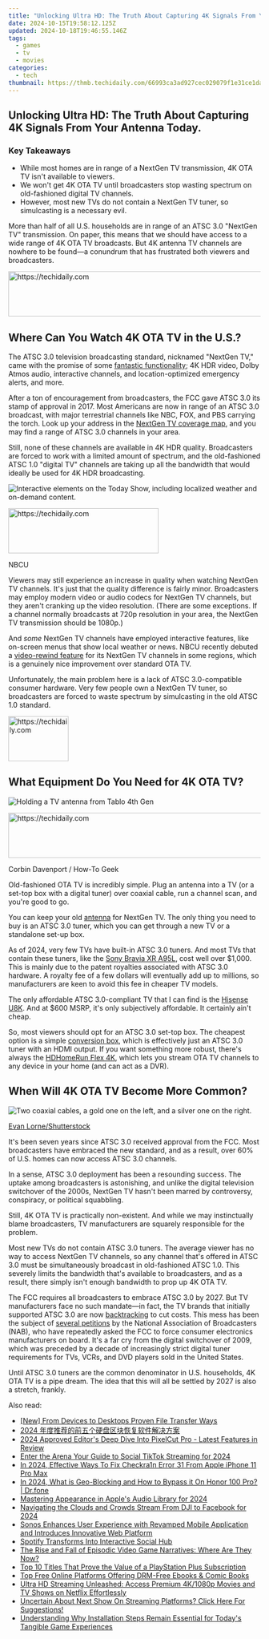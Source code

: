 ```yaml
---
title: "Unlocking Ultra HD: The Truth About Capturing 4K Signals From Your Antenna Today."
date: 2024-10-15T19:58:12.125Z
updated: 2024-10-18T19:46:55.146Z
tags:
  - games
  - tv
  - movies
categories:
  - tech
thumbnail: https://thmb.techidaily.com/66993ca3ad927cec029079f1e31ce1da86c1e102029671a46187318bc7e5be93.jpg
---
```


## Unlocking Ultra HD: The Truth About Capturing 4K Signals From Your Antenna Today.

### Key Takeaways

* While most homes are in range of a NextGen TV transmission, 4K OTA TV isn't available to viewers.
* We won't get 4K OTA TV until broadcasters stop wasting spectrum on old-fashioned digital TV channels.
* However, most new TVs do not contain a NextGen TV tuner, so simulcasting is a necessary evil.

 More than half of all U.S. households are in range of an ATSC 3.0 "NextGen TV" transmission. On paper, this means that we should have access to a wide range of 4K OTA TV broadcasts. But 4K antenna TV channels are nowhere to be found—a conundrum that has frustrated both viewers and broadcasters.

<!-- affiliate ads begin -->
<a href="https://appsumo.8odi.net/c/5597632/2075483/7443" target="_top" id="2075483">
  <img src="//a.impactradius-go.com/display-ad/7443-2075483" border="0" alt="https://techidaily.com" width="728" height="90"/>
</a>
<img height="0" width="0" src="https://appsumo.8odi.net/i/5597632/2075483/7443" style="position:absolute;visibility:hidden;" border="0" />
<!-- affiliate ads end -->

##  Where Can You Watch 4K OTA TV in the U.S.?

 The ATSC 3.0 television broadcasting standard, nicknamed "NextGen TV," came with the promise of some [fantastic functionality](https://tech-haven.techidaily.com/ai-writing-unmasked-5-must-have-detectors-for-academic-and-corporate-leaders/); 4K HDR video, Dolby Atmos audio, interactive channels, and location-optimized emergency alerts, and more.

 After a ton of encouragement from broadcasters, the FCC gave ATSC 3.0 its stamp of approval in 2017\. Most Americans are now in range of an ATSC 3.0 broadcast, with major terrestrial channels like NBC, FOX, and PBS carrying the torch. Look up your address in the [NextGen TV coverage map](https://www.watchnextgentv.com/markets/), and you may find a range of ATSC 3.0 channels in your area.

 Still, none of these channels are available in 4K HDR quality. Broadcasters are forced to work with a limited amount of spectrum, and the old-fashioned ATSC 1.0 "digital TV" channels are taking up all the bandwidth that would ideally be used for 4K HDR broadcasting.

![Interactive elements on the Today Show, including localized weather and on-demand content.](https://static1.howtogeekimages.com/wordpress/wp-content/uploads/2024/04/19.jpg) 

<!-- affiliate ads begin -->
<a href="https://aligracehair.sjv.io/c/5597632/1975836/19272" target="_top" id="1975836">
  <img src="//a.impactradius-go.com/display-ad/19272-1975836" border="0" alt="https://techidaily.com" width="300" height="90"/>
</a>
<img height="0" width="0" src="https://aligracehair.sjv.io/i/5597632/1975836/19272" style="position:absolute;visibility:hidden;" border="0" />
<!-- affiliate ads end -->

NBCU

 Viewers may still experience an increase in quality when watching NextGen TV channels. It's just that the quality difference is fairly minor. Broadcasters may employ modern video or audio codecs for NextGen TV channels, but they aren't cranking up the video resolution. (There are some exceptions. If a channel normally broadcasts at 720p resolution in your area, the NextGen TV transmission should be 1080p.)

 And _some_ NextGen TV channels have employed interactive features, like on-screen menus that show local weather or news. NBCU recently debuted a [video-rewind feature](https://instagram-clips.techidaily.com/updated-unleash-a-flood-of-supporters-attain-a-million-ish-on-ig-each-month-for-2024/) for its NextGen TV channels in some regions, which is a genuinely nice improvement over standard OTA TV.

 Unfortunately, the main problem here is a lack of ATSC 3.0-compatible consumer hardware. Very few people own a NextGen TV tuner, so broadcasters are forced to waste spectrum by simulcasting in the old ATSC 1.0 standard.

<!-- affiliate ads begin -->
<a href="https://aligracehair.sjv.io/c/5597632/2135350/19272" target="_top" id="2135350">
  <img src="//a.impactradius-go.com/display-ad/19272-2135350" border="0" alt="https://techidaily.com" width="120" height="90"/>
</a>
<img height="0" width="0" src="https://aligracehair.sjv.io/i/5597632/2135350/19272" style="position:absolute;visibility:hidden;" border="0" />
<!-- affiliate ads end -->

##  What Equipment Do You Need for 4K OTA TV?

![Holding a TV antenna from Tablo 4th Gen](https://static1.howtogeekimages.com/wordpress/wp-content/uploads/2023/11/tablo-4th-gen-4.jpg) 

<!-- affiliate ads begin -->
<a href="https://ephamedtechinc.pxf.io/c/5597632/2137214/26400" target="_top" id="2137214">
  <img src="//a.impactradius-go.com/display-ad/26400-2137214" border="0" alt="https://techidaily.com" width="728" height="90"/>
</a>
<img height="0" width="0" src="https://ephamedtechinc.pxf.io/i/5597632/2137214/26400" style="position:absolute;visibility:hidden;" border="0" />
<!-- affiliate ads end -->

Corbin Davenport / How-To Geek

 Old-fashioned OTA TV is incredibly simple. Plug an antenna into a TV (or a set-top box with a digital tuner) over coaxial cable, run a channel scan, and you're good to go.

 You can keep your old [antenna](https://sound-issues.techidaily.com/how-to-fix-a-non-functioning-steelseries-arctis-pro-microphone-complete-solution/) for NextGen TV. The only thing you need to buy is an ATSC 3.0 tuner, which you can get through a new TV or a standalone set-up box.

 As of 2024, very few TVs have built-in ATSC 3.0 tuners. And most TVs that contain these tuners, like the [Sony Bravia XR A95L](https://www.amazon.com/dp/B0BYPYRH4F?tag=hotoge-20&ascsubtag=UUhtgUeUpU2003946&asc%5Frefurl=https%3A%2F%2Fwww.howtogeek.com%2Fcan-you-watch-4k-over-the-air-broadcasts%2F&asc%5Fcampaign=Evergreen), cost well over $1,000\. This is mainly due to the patent royalties associated with ATSC 3.0 hardware. A royalty fee of a few dollars will eventually add up to millions, so manufacturers are keen to avoid this fee in cheaper TV models.

 The only affordable ATSC 3.0-compliant TV that I can find is the [Hisense U8K](https://www.amazon.com/dp/B0C73H8PVT?tag=hotoge-20&ascsubtag=UUhtgUeUpU2003946&asc%5Frefurl=https%3A%2F%2Fwww.howtogeek.com%2Fcan-you-watch-4k-over-the-air-broadcasts%2F&asc%5Fcampaign=Evergreen). And at $600 MSRP, it's only subjectively affordable. It certainly ain't cheap.

 So, most viewers should opt for an ATSC 3.0 set-top box. The cheapest option is a simple [conversion box](https://www.amazon.com/ADTH-resolution-Certified-Security-Verified/dp/B0CYSMKMXH/?tag=hotoge-20&ascsubtag=UUhtgUeUpU2003946&asc%5Frefurl=https%3A%2F%2Fwww.howtogeek.com%2Fcan-you-watch-4k-over-the-air-broadcasts%2F&asc%5Fcampaign=Evergreen), which is effectively just an ATSC 3.0 tuner with an HDMI output. If you want something more robust, there's always the [HDHomeRun Flex 4K](https://www.amazon.com/SiliconDust-HDHomeRun-Flex-ATSC-NextGen/dp/B092GCN9NL/?tag=hotoge-20&ascsubtag=UUhtgUeUpU2003946&asc%5Frefurl=https%3A%2F%2Fwww.howtogeek.com%2Fcan-you-watch-4k-over-the-air-broadcasts%2F&asc%5Fcampaign=Evergreen), which lets you stream OTA TV channels to any device in your home (and can act as a DVR).

##  When Will 4K OTA TV Become More Common?

![Two coaxial cables, a gold one on the left, and a silver one on the right.](https://static1.howtogeekimages.com/wordpress/wp-content/uploads/2024/04/two-coaxial-cables-a-gold-one-on-the-left-and-a-silver-one-on-the-right.jpg) 

[Evan Lorne/Shutterstock](https://www.shutterstock.com/g/airborne77)

 It's been seven years since ATSC 3.0 received approval from the FCC. Most broadcasters have embraced the new standard, and as a result, over 60% of U.S. homes can now access ATSC 3.0 channels.

 In a sense, ATSC 3.0 deployment has been a resounding success. The uptake among broadcasters is astonishing, and unlike the digital television switchover of the 2000s, NextGen TV hasn't been marred by controversy, conspiracy, or political squabbling.

 Still, 4K OTA TV is practically non-existent. And while we may instinctually blame broadcasters, TV manufacturers are squarely responsible for the problem.

 Most new TVs do not contain ATSC 3.0 tuners. The average viewer has no way to access NextGen TV channels, so any channel that's offered in ATSC 3.0 must be simultaneously broadcast in old-fashioned ATSC 1.0\. This severely limits the bandwidth that's available to broadcasters, and as a result, there simply isn't enough bandwidth to prop up 4K OTA TV.

 The FCC requires all broadcasters to embrace ATSC 3.0 by 2027\. But TV manufacturers face no such mandate—in fact, the TV brands that initially supported ATSC 3.0 are now [backtracking](https://www.techradar.com/televisions/lg-drops-atsc-30-4k-tuners-from-its-2024-oled-tvs-and-samsung-or-sony-could-be-next) to cut costs. This mess has been the subject of [several petitions](https://www.fcc.gov/ecfs/document/10125914729527/1) by the National Association of Broadcasters (NAB), who have repeatedly asked the FCC to force consumer electronics manufacturers on board. It's a far cry from the digital switchover of 2009, which was preceded by a decade of increasingly strict digital tuner requirements for TVs, VCRs, and DVD players sold in the United States.

 Until ATSC 3.0 tuners are the common denominator in U.S. households, 4K OTA TV is a pipe dream. The idea that this will all be settled by 2027 is also a stretch, frankly.

<ins class="adsbygoogle"
     style="display:block"
     data-ad-format="autorelaxed"
     data-ad-client="ca-pub-7571918770474297"
     data-ad-slot="1223367746"></ins>

<ins class="adsbygoogle"
     style="display:block"
     data-ad-client="ca-pub-7571918770474297"
     data-ad-slot="8358498916"
     data-ad-format="auto"
     data-full-width-responsive="true"></ins>

<span class="atpl-alsoreadstyle">Also read:</span>
<div><ul>
<li><a href="https://some-techniques.techidaily.com/new-from-devices-to-desktops-proven-file-transfer-ways/"><u>[New] From Devices to Desktops Proven File Transfer Ways</u></a></li>
<li><a href="https://discover-forum.techidaily.com/1728492367815-2024/"><u>2024 年度推荐的前五个硬盘区块恢复软件解决方案</u></a></li>
<li><a href="https://fox-cloud.techidaily.com/2024-approved-editors-deep-dive-into-pixelcut-pro-latest-features-in-review/"><u>2024 Approved Editor's Deep Dive Into PixelCut Pro - Latest Features in Review</u></a></li>
<li><a href="https://tiktok-videos.techidaily.com/enter-the-arena-your-guide-to-social-tiktok-streaming-for-2024/"><u>Enter the Arena Your Guide to Social TikTok Streaming for 2024</u></a></li>
<li><a href="https://activate-lock.techidaily.com/in-2024-effective-ways-to-fix-checkra1n-error-31-from-apple-iphone-11-pro-max-by-drfone-ios/"><u>In 2024, Effective Ways To Fix Checkra1n Error 31 From Apple iPhone 11 Pro Max</u></a></li>
<li><a href="https://phone-solutions.techidaily.com/in-2024-what-is-geo-blocking-and-how-to-bypass-it-on-honor-100-pro-drfone-by-drfone-virtual-android/"><u>In 2024, What is Geo-Blocking and How to Bypass it On Honor 100 Pro? | Dr.fone</u></a></li>
<li><a href="https://article-helps.techidaily.com/mastering-appearance-in-apples-audio-library-for-2024/"><u>Mastering Appearance in Apple's Audio Library for 2024</u></a></li>
<li><a href="https://facebook-video-recording.techidaily.com/navigating-the-clouds-and-crowds-stream-from-dji-to-facebook-for-2024/"><u>Navigating the Clouds and Crowds Stream From DJI to Facebook for 2024</u></a></li>
<li><a href="https://buynow-marvelous.techidaily.com/sonos-enhances-user-experience-with-revamped-mobile-application-and-introduces-innovative-web-platform/"><u>Sonos Enhances User Experience with Revamped Mobile Application and Introduces Innovative Web Platform</u></a></li>
<li><a href="https://buynow-marvelous.techidaily.com/spotify-transforms-into-interactive-social-hub/"><u>Spotify Transforms Into Interactive Social Hub</u></a></li>
<li><a href="https://buynow-marvelous.techidaily.com/the-rise-and-fall-of-episodic-video-game-narratives-where-are-they-now/"><u>The Rise and Fall of Episodic Video Game Narratives: Where Are They Now?</u></a></li>
<li><a href="https://buynow-marvelous.techidaily.com/top-10-titles-that-prove-the-value-of-a-playstation-plus-subscription/"><u>Top 10 Titles That Prove the Value of a PlayStation Plus Subscription</u></a></li>
<li><a href="https://buynow-marvelous.techidaily.com/top-free-online-platforms-offering-drm-free-ebooks-and-comic-books/"><u>Top Free Online Platforms Offering DRM-Free Ebooks & Comic Books</u></a></li>
<li><a href="https://media-tips.techidaily.com/ultra-hd-streaming-unleashed-access-premium-4k1080p-movies-and-tv-shows-on-netflix-effortlessly/"><u>Ultra HD Streaming Unleashed: Access Premium 4K/1080p Movies and TV Shows on Netflix Effortlessly</u></a></li>
<li><a href="https://buynow-marvelous.techidaily.com/uncertain-about-next-show-on-streaming-platforms-click-here-for-suggestions/"><u>Uncertain About Next Show On Streaming Platforms? Click Here For Suggestions!</u></a></li>
<li><a href="https://buynow-marvelous.techidaily.com/understanding-why-installation-steps-remain-essential-for-todays-tangible-game-experiences/"><u>Understanding Why Installation Steps Remain Essential for Today's Tangible Game Experiences</u></a></li>
</ul></div>


